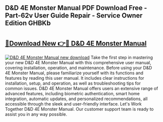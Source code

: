 ## D&D 4E Monster Manual PDF Download Free - Part-62v User Guide Repair - Service Owner Edition GHBKb

# <h2><a href="http://bc16012.oget.top/?id=D%26D+4E+Monster+Manual">🔗Download New 👉🔴 D&D 4E Monster Manual</a></h2>

[![D&D 4E Monster Manual new download](https://i.imgur.com/5g1atiW.png)](http://bc16012.oget.top/?id=D%26D+4E+Monster+Manual)
Take the first step in mastering your new D&D 4E Monster Manual with this comprehensive user manual, covering installation, operation, and maintenance. Before using your D&D 4E Monster Manual, please familiarize yourself with its functions and features by reading this user manual. It includes clear instructions for installation, setup, and operation, as well as troubleshooting tips for common issues. D&D 4E Monster Manual offers users an extensive range of advanced features, including biometric authentication, smart home integration, automatic updates, and personalized recommendations, all accessible through the sleek and user-friendly interface. Let's Work Together D&D 4E Monster Manual. Our customer support team is ready to assist you in any way possible.
